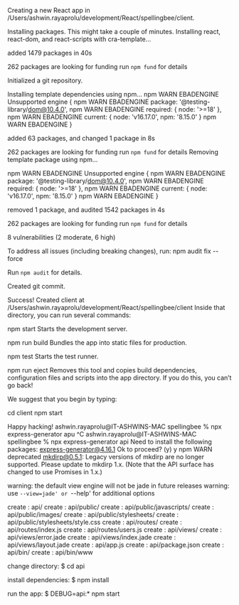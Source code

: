 Creating a new React app in /Users/ashwin.rayaprolu/development/React/spellingbee/client.

Installing packages. This might take a couple of minutes.
Installing react, react-dom, and react-scripts with cra-template...


added 1479 packages in 40s

262 packages are looking for funding
  run `npm fund` for details

Initialized a git repository.

Installing template dependencies using npm...
npm WARN EBADENGINE Unsupported engine {
npm WARN EBADENGINE   package: '@testing-library/dom@10.4.0',
npm WARN EBADENGINE   required: { node: '>=18' },
npm WARN EBADENGINE   current: { node: 'v16.17.0', npm: '8.15.0' }
npm WARN EBADENGINE }

added 63 packages, and changed 1 package in 8s

262 packages are looking for funding
  run `npm fund` for details
Removing template package using npm...

npm WARN EBADENGINE Unsupported engine {
npm WARN EBADENGINE   package: '@testing-library/dom@10.4.0',
npm WARN EBADENGINE   required: { node: '>=18' },
npm WARN EBADENGINE   current: { node: 'v16.17.0', npm: '8.15.0' }
npm WARN EBADENGINE }

removed 1 package, and audited 1542 packages in 4s

262 packages are looking for funding
  run `npm fund` for details

8 vulnerabilities (2 moderate, 6 high)

To address all issues (including breaking changes), run:
  npm audit fix --force

Run `npm audit` for details.

Created git commit.

Success! Created client at /Users/ashwin.rayaprolu/development/React/spellingbee/client
Inside that directory, you can run several commands:

  npm start
    Starts the development server.

  npm run build
    Bundles the app into static files for production.

  npm test
    Starts the test runner.

  npm run eject
    Removes this tool and copies build dependencies, configuration files
    and scripts into the app directory. If you do this, you can’t go back!

We suggest that you begin by typing:

  cd client
  npm start

Happy hacking!
ashwin.rayaprolu@IT-ASHWINS-MAC spellingbee % npx express-generator apu
^C
ashwin.rayaprolu@IT-ASHWINS-MAC spellingbee % npx express-generator api
Need to install the following packages:
  express-generator@4.16.1
Ok to proceed? (y) y
npm WARN deprecated mkdirp@0.5.1: Legacy versions of mkdirp are no longer supported. Please update to mkdirp 1.x. (Note that the API surface has changed to use Promises in 1.x.)

  warning: the default view engine will not be jade in future releases
  warning: use `--view=jade' or `--help' for additional options


   create : api/
   create : api/public/
   create : api/public/javascripts/
   create : api/public/images/
   create : api/public/stylesheets/
   create : api/public/stylesheets/style.css
   create : api/routes/
   create : api/routes/index.js
   create : api/routes/users.js
   create : api/views/
   create : api/views/error.jade
   create : api/views/index.jade
   create : api/views/layout.jade
   create : api/app.js
   create : api/package.json
   create : api/bin/
   create : api/bin/www

   change directory:
     $ cd api

   install dependencies:
     $ npm install

   run the app:
     $ DEBUG=api:* npm start
